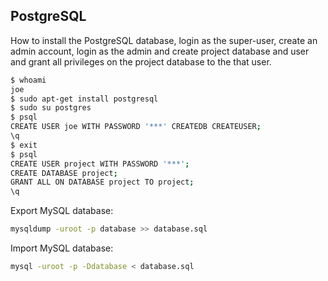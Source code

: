 PostgreSQL
----------

How to install the PostgreSQL database, login as the super-user, create an admin account, login as the admin and 
create project database and user and grant all privileges on the project database to the that user.

```bash
$ whoami 
joe
$ sudo apt-get install postgresql
$ sudo su postgres
$ psql
CREATE USER joe WITH PASSWORD '***' CREATEDB CREATEUSER;
\q
$ exit
$ psql  
CREATE USER project WITH PASSWORD '***';
CREATE DATABASE project;
GRANT ALL ON DATABASE project TO project;
\q
```

Export MySQL database:

```bash
mysqldump -uroot -p database >> database.sql
```

Import MySQL database:

```bash
mysql -uroot -p -Ddatabase < database.sql
```